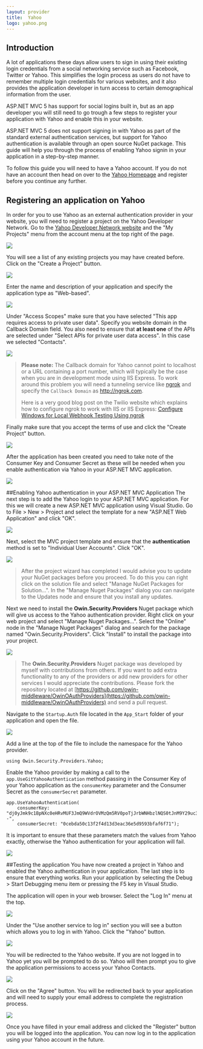 ```yaml
---
layout: provider
title:  Yahoo
logo: yahoo.png
---
```


## Introduction
A lot of applications these days allow users to sign in using their existing login credentials from a social networking service such as Facebook, Twitter or Yahoo.  This simplifies the login process as users do not have to remember multiple login credentials for various websites, and it also provides the application developer in turn access to certain demographical information from the user.

ASP.NET MVC 5 has support for social logins built in, but as an app developer you will still need to go trough a few steps to register your application with Yahoo and enable this in your website.  

ASP.NET MVC 5 does not support signing in with Yahoo as part of the standard external authentication services, but support for Yahoo authentication is available through an open source NuGet package. This guide will help you through the process of enabling Yahoo signin in your application in a step-by-step manner.

To follow this guide you will need to have a Yahoo account.  If you do not have an account then head on over to the [Yahoo Homepage](https://www.yahoo.com/) and register before you continue any further.

## Registering an application on Yahoo
In order for you to use Yahoo as an external authentication provider in your website, you will need to register a project on the Yahoo Developer Network.  Go to the [Yahoo Developer Network website](https://developer.yahoo.com/) and the "My Projects" menu from the account menu at the top right of the page.

![](/images/guides/yahoo/yahoo_projects_menu.png)

You will see a list of any existing projects you may have created before.  Click on the "Create a Project" button.

![](/images/guides/yahoo/yahoo_projects_list.png)

Enter the name and description of your application and specify the application type as "Web-based". 

![](/images/guides/yahoo/yahoo_project_1.png)

Under "Access Scopes" make sure that you have selected "This app requires access to private user data". Specify you website domain in the Callback Domain field. You also need to ensure that **at least one** of the APIs are selected under "Select APIs for private user data access".  In this case we selected "Contacts".

![](/images/guides/yahoo/yahoo_project_2.png)

> **Please note:** The Callback domain for Yahoo cannot point to localhost or a URL containing a port number, which will typically be the case when you are in development mode using IIS Express. To work around this problem you will need a tunneling service like [ngrok](https://ngrok.com/) and specify the `Callback Domain` as http://ngrok.com. 
> 
> Here is a very good blog post on the Twilio website which explains how to configure ngrok to work with IIS or IIS Express: [Configure Windows for Local Webhook Testing Using ngrok](https://www.twilio.com/blog/2014/03/configure-windows-for-local-webhook-testing-using-ngrok.html)

Finally make sure that you accept the terms of use and click the "Create Project" button.

![](/images/guides/yahoo/yahoo_project_3.png)

After the application has been created you need to take note of the Consumer Key and Consumer Secret as these will be needed when you enable authentication via Yahoo in your ASP.NET MVC application.

![](/images/guides/yahoo/yahoo_key_and_secret.png)

##Enabling Yahoo authentication in your ASP.NET MVC Application
The next step is to add the Yahoo login to your ASP.NET MVC application.  For this we will create a new ASP.NET MVC application using Visual Studio. Go to File > New > Project and select the template for a new "ASP.NET Web Application" and click "OK".

![](/images/guides/yahoo/new_project.png)

Next, select the MVC project template and ensure that the **authentication** method is set to "Individual User Accounts".  Click "OK".

![](/images/guides/yahoo/new_project_mvc.png)

> After the project wizard has completed I would advise you to update your NuGet packages before you proceed.  To do this you can right click on the solution file and select "Manage NuGet Packages for Solution...".  In the "Manage Nuget Packages" dialog you can navigate to the Updates node and ensure that you install any updates.

Next we need to install the **Owin.Security.Providers** Nuget package which will give us access to the Yahoo authentication provider.  Right click on your web project and select "Manage Nuget Packages...". Select the "Online" node in the "Manage Nuget Packages" dialog and search for the package named "Owin.Security.Providers".  Click "Install" to install the package into your project.

![](/images/guides/yahoo/nuget_package_dialog.png)

> The **Owin.Security.Providers** Nuget package was developed by myself with contributions from others.  If you want to add extra functionality to any of the providers or add new providers for other services I would appreciate the contributions.  Please fork the repository located at [https://github.com/owin-middleware/OwinOAuthProviders](https://github.com/owin-middleware/OwinOAuthProviders) and send a pull request.

Navigate to the `Startup.Auth` file located in the `App_Start` folder of your application and open the file.

![](/images/guides/yahoo/navigate_startup_auth.png)

Add a line at the top of the file to include the namespace for the Yahoo provider.

	using Owin.Security.Providers.Yahoo;

Enable the Yahoo provider by making a call to the `app.UseGitYahooAuthentication` method passing in the Consumer Key of your Yahoo application as the `consumerKey` parameter and the Consumer Secret as the `consumerSecret` parameter.

	app.UseYahooAuthentication(
	    consumerKey: "dj0yJmk9c1BpNXc0eHRvMUF3JmQ9WVdrOVMzQm5RV0poTjJrbWNHbzlNQS0tJnM9Y29uc3VtZXJzZWNyZXQmeD1kYQ--",
	    consumerSecret: "0cebda50c13f2f4d13d3eac36e5d9593bfaf6f71");

It is important to ensure that these parameters match the values from Yahoo exactly, otherwise the Yahoo authentication for your application will fail.

![](/images/guides/yahoo/keys_matchup.png)

##Testing the application
You have now created a project in Yahoo and enabled the Yahoo authentication in your application.  The last step is to ensure that everything works.  Run your application by selecting the Debug > Start Debugging menu item or pressing the F5 key in Visual Studio.

The application will open in your web browser.  Select the "Log In" menu at the top.

![](/images/guides/yahoo/application_start_screen.png)

Under the "Use another service to log in" section you will see a button which allows you to log in with Yahoo.  Click the "Yahoo" button.

![](/images/guides/yahoo/application_login_screen.png)

You will be redirected to the Yahoo website.  If you are not logged in to Yahoo yet you will be prompted to do so.  Yahoo will then prompt you to give the application permissions to access your Yahoo Contacts.

![](/images/guides/yahoo/yahoo_permission.png)

Click on the "Agree" button.  You will be redirected back to your application and will need to supply your email address to complete the registration process.

![](/images/guides/yahoo/complete_registration.png)

Once you have filled in your email address and clicked the "Register" button you will be logged into the application.  You can now log in to the application using your Yahoo account in the future.

